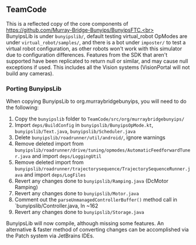 ## TeamCode

This is a reflected copy of the core components of https://github.com/Murray-Bridge-Bunyips/BunyipsFTC.<br><br>
BunyipsLib is under `bunyipslib/`, default testing virtual_robot OpModes are under `virtual_robot/samples/`, and there is
a bot under `imposter/` to test a virtual robot configuration, as other robots won't work with this simulator due to
configuration differences. Features from the SDK that aren't supported have been replicated to return null or similar,
and may cause null exceptions if used. This includes all the Vision systems (VisionPortal will not build any cameras).

### Porting BunyipsLib
When copying BunyipsLib to org.murraybridgebunyips, you will need to do the following:
1. Copy the `bunyipslib` folder to `TeamCode/src/org/murraybridgebunyips/`
2. Import `deps/BuildConfig` in `bunyipslib/BunyipsOpMode.kt`, `bunyipslib/Text.java`, `bunyipslib/Scheduler.java`
3. Delete `bunyipslib/roadrunner/util/android/`, ignore warnings
4. Remove deleted import from `bunyipslib/roadrunner/drive/tuning/opmodes/AutomaticFeedforwardTuner.java` and import `deps/LoggingUtil`
5. Remove deleted import from `bunyipslib/roadrunner/trajectorysequence/TrajectorySequenceRunner.java` and import `deps/LogFiles`
6. Revert any changes done to `bunyipslib/Ramping.java` (DcMotor Ramping)
7. Revert any changes done to `bunyipslib/Motor.java`
8. Comment out the `parseUnmanagedControllerBuffer()` method call in `bunyipslib/Controller.java, ln ~162
9. Revert any changes done to `bunyipslib/Storage.java`

BunyipsLib will now compile, although missing some features.
An alternative & faster method of converting changes can be accomplished via the Patch system via JetBrains IDEs.
